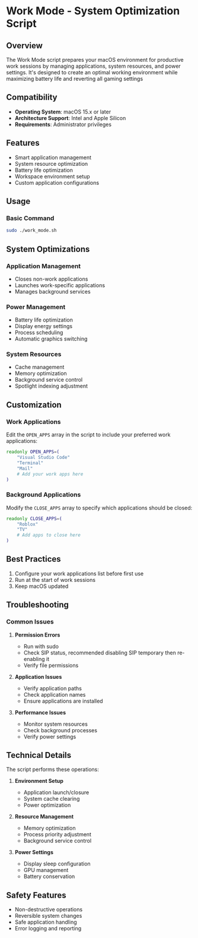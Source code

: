 # Work Mode - System Optimization Script

## Overview

The Work Mode script prepares your macOS environment for productive work sessions by managing applications, system resources, and power settings. It's designed to create an optimal working environment while maximizing battery life and reverting all gaming settings

## Compatibility

- **Operating System**: macOS 15.x or later
- **Architecture Support**: Intel and Apple Silicon
- **Requirements**: Administrator privileges

## Features

- Smart application management
- System resource optimization
- Battery life optimization
- Workspace environment setup
- Custom application configurations

## Usage

### Basic Command

```bash
sudo ./work_mode.sh
```

## System Optimizations

### Application Management

- Closes non-work applications
- Launches work-specific applications
- Manages background services

### Power Management

- Battery life optimization
- Display energy settings
- Process scheduling
- Automatic graphics switching

### System Resources

- Cache management
- Memory optimization
- Background service control
- Spotlight indexing adjustment

## Customization

### Work Applications

Edit the `OPEN_APPS` array in the script to include your preferred work applications:

```bash
readonly OPEN_APPS=(
    "Visual Studio Code"
    "Terminal"
    "Mail"
    # Add your work apps here
)
```

### Background Applications

Modify the `CLOSE_APPS` array to specify which applications should be closed:

```bash
readonly CLOSE_APPS=(
    "Roblox"
    "TV"
    # Add apps to close here
)
```

## Best Practices

1. Configure your work applications list before first use
2. Run at the start of work sessions
3. Keep macOS updated

## Troubleshooting

### Common Issues

1. **Permission Errors**
   - Run with sudo
   - Check SIP status, recommended disabling SIP temporary then re-enabling it
   - Verify file permissions

2. **Application Issues**
   - Verify application paths
   - Check application names
   - Ensure applications are installed

3. **Performance Issues**
   - Monitor system resources
   - Check background processes
   - Verify power settings

## Technical Details

The script performs these operations:

1. **Environment Setup**
   - Application launch/closure
   - System cache clearing
   - Power optimization

2. **Resource Management**
   - Memory optimization
   - Process priority adjustment
   - Background service control

3. **Power Settings**
   - Display sleep configuration
   - GPU management
   - Battery conservation

## Safety Features

- Non-destructive operations
- Reversible system changes
- Safe application handling
- Error logging and reporting
